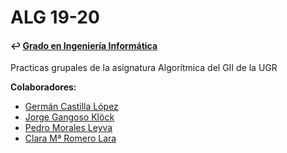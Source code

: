 # ALG 19-20
#### ↩️ [Grado en Ingeniería Informática](https://github.com/clarasdfgh/GII)
Practicas grupales de la asignatura Algorítmica del GII de la UGR

**Colaboradores:**
- [Germán Castilla López](https://github.com/gertis99)
- [Jorge Gangoso Klöck](https://github.com/JorgeKlock)
- [Pedro Morales Leyva](https://github.com/pedrojml13)
- [Clara Mª Romero Lara](https://github.com/clarasdfgh)

